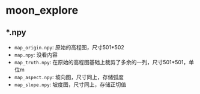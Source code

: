 # moon_explore

## *.npy

- `map_origin.npy`: 原始的高程图，尺寸501*502
- `map.npy`: 没看内容
- `map_truth.npy`: 在原始的高程图基础上裁剪了多余的一列，尺寸501*501，单位m
- `map_aspect.npy`: 坡向图，尺寸同上，存储弧度
- `map_slope.npy`: 坡度图，尺寸同上，存储正切值